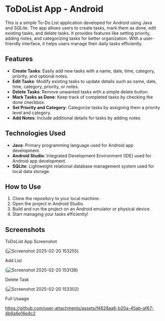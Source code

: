# ToDoList App - Android



This is a simple To-Do List application developed for Android using Java and SQLite. The app allows users to create tasks, mark them as done, edit existing tasks, and delete tasks. It provides features like setting priority, adding notes, and categorizing tasks for better organization. With a user-friendly interface, it helps users manage their daily tasks efficiently.

## Features
- **Create Tasks**: Easily add new tasks with a name, date, time, category, priority, and optional notes.
- **Edit Tasks**: Modify existing tasks to update details such as name, date, time, category, priority, or notes.
- **Delete Tasks**: Remove unwanted tasks with a simple delete button.
- **Mark Tasks as Done**: Keep track of completed tasks by checking the done checkbox.
- **Set Priority and Category**: Categorize tasks by assigning them a priority level and category.
- **Add Notes**: Include additional details for tasks by adding notes.

## Technologies Used
- **Java**: Primary programming language used for Android app development.
- **Android Studio**: Integrated Development Environment (IDE) used for Android app development.
- **SQLite**: Lightweight relational database management system used for local data storage.

## How to Use
1. Clone the repository to your local machine.
2. Open the project in Android Studio.
3. Build and run the project on an Android emulator or physical device.
4. Start managing your tasks efficiently!

## Screenshots
ToDoList App Screenshot

(![Screenshot 2025-02-20 153255](https://github.com/user-attachments/assets/1674493e-3e1e-41b4-ba73-ef5f3478185f))


Add List

(![Screenshot 2025-02-20 153138](https://github.com/user-attachments/assets/bf626332-b5d2-4366-ace0-a85364ea812b))


Delete Task

(![Screenshot 2025-02-20 153302](https://github.com/user-attachments/assets/6f670854-9882-4309-b833-1f0699289bff))


Full Usaage

https://github.com/user-attachments/assets/f4828aa6-b20a-45ab-af67-4b6a6e16e4c2

